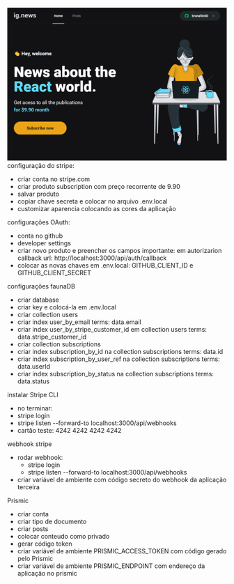 ![Screenshot](ignews.png)
configuração do stripe:
- criar conta no stripe.com
- criar produto subscription com preço recorrente de 9.90
- salvar produto
- copiar chave secreta e colocar no arquivo .env.local
- customizar aparencia colocando as cores da aplicação

configurações OAuth:
- conta no github
- developer settings
- criar novo produto e preencher os campos
    importante: em autorizarion callback url: http://localhost:3000/api/auth/callback
- colocar as novas chaves em .env.local:  GITHUB_CLIENT_ID e GITHUB_CLIENT_SECRET


configurações faunaDB
- criar database
- criar key e colocá-la em .env.local
- criar collection users
- criar index user_by_email
  terms: data.email
- criar index user_by_stripe_customer_id em collection users
  terms: data.stripe_customer_id
- criar collection subscriptions
- criar index subscription_by_id na collection subscriptions
  terms: data.id
- criar index subscription_by_user_ref na collection subscriptions
  terms: data.userId
- criar index subscription_by_status na collection subscriptions
  terms: data.status


instalar Stripe CLI
- no terminar:
- stripe login
- stripe listen --forward-to localhost:3000/api/webhooks
- cartão teste: 4242 4242 4242 4242

webhook stripe
- rodar webhook:
  - stripe login
  - stripe listen --forward-to localhost:3000/api/webhooks
- criar variável de ambiente com código secreto do webhook da aplicação terceira

Prismic
- criar conta
- criar tipo de documento
- criar posts
- colocar conteudo como privado
- gerar código token
- criar variável de ambiente PRISMIC_ACCESS_TOKEN com código gerado pelo Prismic
- criar variável de ambiente PRISMIC_ENDPOINT com endereço da aplicação no prismic
